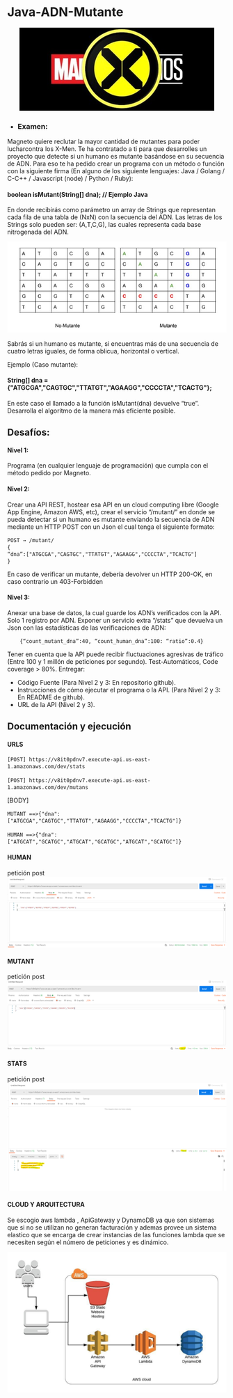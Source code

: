 
# Java-ADN-Mutante

<div style="text-align:center"><img src="img/marvelX.jpeg" /></div>

- ### Examen:
Magneto quiere reclutar la mayor cantidad de mutantes para poder lucharcontra los X-Men.
Te ha contratado a ti para que desarrolles un proyecto que detecte si un humano es mutante basándose en su secuencia de ADN.
Para eso te ha pedido crear un programa con un método o función con la siguiente firma (En alguno de los siguiente lenguajes: Java / Golang / C-C++ / Javascript (node) / Python / Ruby):

#### boolean isMutant(String[] dna); // Ejemplo Java

En donde recibirás como parámetro un array de Strings que representan cada fila de una tabla de (NxN) con la secuencia del ADN. Las letras de los Strings solo pueden ser: (A,T,C,G), las cuales representa cada base nitrogenada del ADN.

<div style="text-align:center"><img src="img/tablas.jpg" /></div>


Sabrás si un humano es mutante, si encuentras más de una secuencia de cuatro letras iguales​, de forma oblicua, horizontal o vertical.

Ejemplo (Caso mutante):

#### String[] dna = {"ATGCGA","CAGTGC","TTATGT","AGAAGG","CCCCTA","TCACTG"};

En este caso el llamado a la función isMutant(dna) devuelve “true”.
Desarrolla el algoritmo de la manera más eficiente posible.

## Desafíos:

#### Nivel 1:
Programa (en cualquier lenguaje de programación) que cumpla con el método pedido por Magneto.
#### Nivel 2:
Crear una API REST, hostear esa API en un cloud computing libre (Google App Engine, Amazon AWS, etc), crear el servicio “/mutant/” en donde se pueda detectar si un humano es mutante enviando la secuencia de ADN mediante un HTTP POST con un Json el cual tenga el siguiente formato:
```
POST → /mutant/
{
“dna”:["ATGCGA","CAGTGC","TTATGT","AGAAGG","CCCCTA","TCACTG"]
}
```


En caso de verificar un mutante, debería devolver un HTTP 200-OK, en caso contrario un 403-Forbidden
#### Nivel 3:
Anexar una base de datos, la cual guarde los ADN’s verificados con la API. Solo 1 registro por ADN. Exponer un servicio extra “/stats” que devuelva un Json con las estadísticas de las verificaciones de ADN: 
```
    {“count_mutant_dna”:40, “count_human_dna”:100: “ratio”:0.4} 
```    
Tener en cuenta que la API puede recibir fluctuaciones agresivas de tráfico (Entre 100 y 1 millón de peticiones por segundo).
Test-Automáticos, Code coverage > 80%.
Entregar:
*   Código Fuente (Para Nivel 2 y 3: En repositorio github).
*   Instrucciones de cómo ejecutar el programa o la API. (Para Nivel 2 y 3: En README de
github).
*   URL de la API (Nivel 2 y 3).

## Documentación y ejecución

#### URLS

```
[POST] https://v8it0pdnv7.execute-api.us-east-1.amazonaws.com/dev/stats

[POST] https://v8it0pdnv7.execute-api.us-east-1.amazonaws.com/dev/mutans
```
[BODY] 

```
MUTANT ==>{"dna":["ATGCGA","CAGTGC","TTATGT","AGAAGG","CCCCTA","TCACTG"]}

HUMAN ==>{"dna":["ATGCAT","GCATGC","ATGCAT","GCATGC","ATGCAT","GCATGC"]}
```



#### HUMAN
petición post
![Human](img/human.png)


#### MUTANT
petición post
![Mutant](img/mutant.png)


#### STATS
petición post
![Stats](img/stats.png)

#### CLOUD Y ARQUITECTURA

Se escogio aws lambda , ApiGateway y DynamoDB ya que son sistemas que si no se utilizan no generan facturación y ademas provee un sistema elastico que se encarga de crear instancias de las funciones lambda que se necesiten según el número de peticiones y es dinámico.
<br/>
 <div style="text-align:center"><img src="img/amazonapi.jpeg" /></div>
